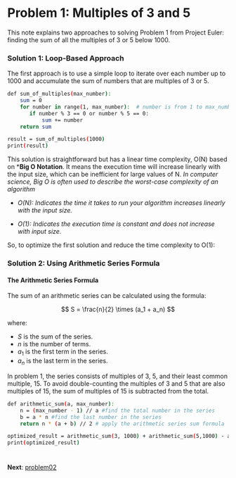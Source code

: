 # Problem 1: Multiples of 3 and 5

This note explains two  approaches to solving Problem 1 from Project Euler: finding the sum of all the multiples of 3 or 5 below 1000.

### Solution 1: Loop-Based Approach

The first approach is to use a simple loop to iterate over each number up to 1000 and accumulate the sum of numbers that are multiples of 3 or 5.

```bash
def sum_of_multiples(max_number):
    sum = 0
    for number in range(1, max_number):  # number is from 1 to max_number-1
       if number % 3 == 0 or number % 5 == 0:
           sum += number
    return sum

result = sum_of_multiples(1000)
print(result)
```
This solution is straightforward but has a linear time complexity, O(N) based on ***Big O Notation**. It means the execution time will increase linearly with the input size, which can be inefficient for large values of N.
*In computer science, Big O is often used to describe the worst-case complexity of an algorithm*

* *O(N): Indicates the time it takes to run your algorithm increases linearly with the input size.*

* *O(1): Indicates the execution time is constant and does not increase with input size.*

So, to optimize the first solution and reduce the time complexity to O(1): 
### Solution 2: Using Arithmetic Series Formula
#### The Arithmetic Series Formula

The sum of an arithmetic series can be calculated using the formula:

$$ S = \frac{n}{2} \times (a_1 + a_n) $$

where:
-  $S$ is the sum of the series.
-  $n$  is the number of terms.
- $a_1$ is the first term in the series.
- $a_n$ is the last term in the series.

In problem 1, the series consists of multiples of 3, 5, and their least common multiple, 15. To avoid double-counting the multiples of 3 and 5 that are also multiples of 15, the sum of multiples of 15 is subtracted from the total.

```bash
def arithmetic_sum(a, max_number):
    n = (max_number - 1) // a #find the total number in the series
    b = a * n #find the last number in the series
    return n * (a + b) // 2 # apply the arithmetic series sum formula

optimized_result = arithmetic_sum(3, 1000) + arithmetic_sum(5,1000) - arithmetic_sum(15,1000) #avoid double-counting multiples of 15
print(optimized_result)
```
#
**Next**: [problem02](../problem02)
